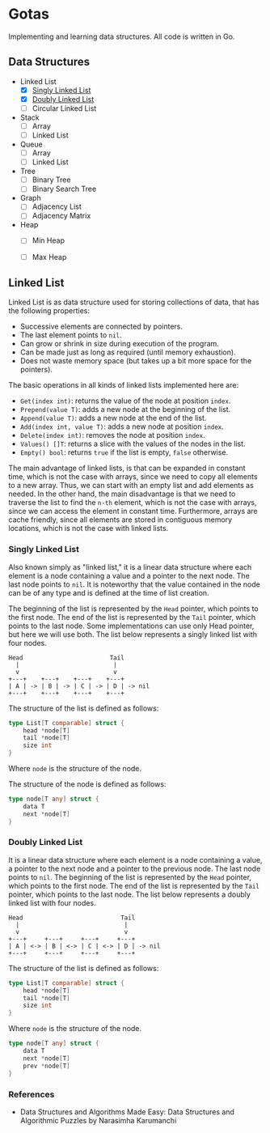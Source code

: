 # Gotas
Implementing and learning data structures. All code is written in Go.

## Data Structures

- Linked List
    - [x] [Singly Linked List](#singly-linked-list)
    - [x] [Doubly Linked List](#doubly-linked-list)
    - [ ] Circular Linked List
- Stack
    - [ ] Array
    - [ ] Linked List
- Queue
    - [ ] Array
    - [ ] Linked List
- Tree
    - [ ] Binary Tree
    - [ ] Binary Search Tree
- Graph
    - [ ] Adjacency List
    - [ ] Adjacency Matrix
- Heap
    - [ ] Min Heap
    - [ ] Max Heap


## Linked List

Linked List is as data structure used for storing collections of data, that has the following properties:

- Successive elements are connected by pointers.
- The last element points to `nil`.
- Can grow or shrink in size during execution of the program.
- Can be made just as long as required (until memory exhaustion).
- Does not waste memory space (but takes up a bit more space for the pointers).

The basic operations in all kinds of linked lists implemented here are:

- `Get(index int)`: returns the value of the node at position `index`.
- `Prepend(value T)`: adds a new node at the beginning of the list.
- `Append(value T)`: adds a new node at the end of the list.
- `Add(index int, value T)`: adds a new node at position `index`.
- `Delete(index int)`: removes the node at position `index`.
- `Values() []T`: returns a slice with the values of the nodes in the list.
- `Empty() bool`: returns `true` if the list is empty, `false` otherwise.

The main advantage of linked lists, is that can be expanded in constant time, which is not the case with arrays, since we need to copy all elements to a new array. Thus, we can start with an empty list and add elements as needed. In the other hand, the main disadvantage is that we need to traverse the list to find the `n-th` element, which is not the case with arrays, since we can access the element in constant time. Furthermore, arrays are cache friendly, since all elements are stored in contiguous memory locations, which is not the case with linked lists.

### Singly Linked List

Also known simply as "linked list," it is a linear data structure where each element is a node containing a value and a pointer to the next node. The last node points to `nil`. It is noteworthy that the value contained in the node can be of any type and is defined at the time of list creation.

The beginning of the list is represented by the `Head` pointer, which points to the first node. The end of the list is represented by the `Tail` pointer, which points to the last node. Some implementations can use only Head pointer, but here we will use both. The list below represents a singly linked list with four nodes.

    Head                        Tail
      |                          |
      v                          v
    +---+    +---+    +---+    +---+
    | A | -> | B | -> | C | -> | D | -> nil
    +---+    +---+    +---+    +---+

The structure of the list is defined as follows:

```go
type List[T comparable] struct {
    head *node[T]
    tail *node[T]
    size int
}
```

Where `node` is the structure of the node.

The structure of the node is defined as follows:

```go
type node[T any] struct {
    data T
    next *node[T]
}
```

### Doubly Linked List

It is a linear data structure where each element is a node containing a value, a pointer to the next node and a pointer to the previous node. The last node points to `nil`. The beginning of the list is represented by the `Head` pointer, which points to the first node. The end of the list is represented by the `Tail` pointer, which points to the last node. The list below represents a doubly linked list with four nodes.

    Head                           Tail
      |                             |
      v                             v
    +---+     +---+     +---+     +---+
    | A | <-> | B | <-> | C | <-> | D | -> nil
    +---+     +---+     +---+     +---+

The structure of the list is defined as follows:

```go
type List[T comparable] struct {
    head *node[T]
    tail *node[T]
    size int
}
```
Where `node` is the structure of the node.

```go
type node[T any] struct {
    data T
    next *node[T]
    prev *node[T]
}
```

### References

- Data Structures and Algorithms Made Easy: Data Structures and Algorithmic Puzzles by Narasimha Karumanchi

